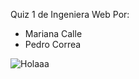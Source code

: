 Quiz 1 de Ingeniera Web
Por:
- Mariana Calle
- Pedro Correa

![Holaaa](https://i.pinimg.com/originals/bc/0c/f0/bc0cf09b5d3dad597d3bb92883e6b911.gif)